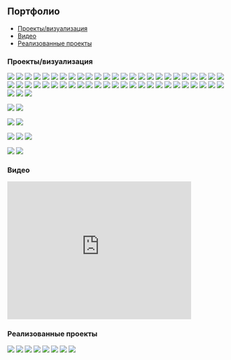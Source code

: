 ## Портфолио

* [Проекты/визуализация](#projects)
* [Видео](#video)
* [Реализованные проекты](#implemented)

<a id="projects"></a>
### Проекты/визуализация

[![](projects/gothic/1.jpg)](projects/gothic/)
[![](projects/wbig/4.jpg)](projects/wbig/)
[![](projects/lake/1.jpg)](projects/lake/)
[![](projects/project1/2.jpg)](projects/project1/)
[![](projects/8/1.jpg)](projects/8/)
[![](projects/13/1.jpg)](projects/13/)
[![](projects/red/1.jpg)](projects/red/)
[![](projects/lake2/1.jpg)](projects/lake2/)
[![](projects/tw/1.jpg)](projects/tw/)
[![](projects/chka/1.jpg)](projects/chka/)
[![](projects/wb/1.jpg)](projects/wb/)
[![](projects/tale/1.jpg)](projects/tale/)
[![](projects/wl/1.jpg)](projects/wl/)
[![](projects/agava/1.jpg)](projects/agava/)
[![](projects/stone/1.jpg)](projects/stone/)
[![](projects/green/1.jpg)](projects/green/)
[![](projects/7/1.jpg)](projects/7/)
[![](projects/spartak/1.jpg)](projects/spartak/)
[![](projects/brown/1.jpg)](projects/brown/)
[![](projects/w01/2.jpg)](projects/w01/)
[![](projects/blue/1.jpg)](projects/blue/)
[![](projects/w5/1.jpg)](projects/w5/)
[![](projects/35/1.jpg)](projects/35/)
[![](projects/w6/2.jpg)](projects/w6/)
[![](projects/26/1.jpg)](projects/26/)
[![](projects/vologda/1.jpg)](projects/vologda/)
[![](projects/22/1.jpg)](projects/22/)
[![](projects/tower/1.jpg)](projects/tower/)
[![](projects/armen/1.jpg)](projects/armen/)
[![](projects/w2/1.jpg)](projects/w2/)
[![](projects/31/1.jpg)](projects/31/)
[![](projects/12/1.jpg)](projects/12/)
[![](projects/hitech2/1.jpg)](projects/hitech2/)
[![](projects/15/1.jpg)](projects/15/)
[![](projects/27/1.jpg)](projects/27/)
[![](projects/w1/1.jpg)](projects/w1/)
[![](projects/25/1.jpg)](projects/25/)
[![](projects/sn/1.jpg)](projects/sn/)
[![](projects/3/1.jpg)](projects/3/)
[![](projects/w02/1.jpg)](projects/w02/)
[![](projects/21/1.jpg)](projects/21/)
[![](projects/23/2.jpg)](projects/23/)
[![](projects/30/2.jpg)](projects/30/)
[![](projects/29/1.jpg)](projects/29/)
[![](projects/2/1.jpg)](projects/2/)
[![](projects/17/1.jpg)](projects/17/)
[![](projects/18/3.jpg)](projects/18/)
[![](projects/19/1.jpg)](projects/19/)
[![](projects/24/1.jpg)](projects/24/)
[![](projects/28/1.jpg)](projects/28/)
[![](projects/11/2.jpg)](projects/11/)
[![](projects/hitech/4.jpg)](projects/hitech/)
[![](projects/1/1.jpg)](projects/1/)


[![](projects/4/1.jpg)](projects/4/)
[![](projects/lounge/4.jpg)](projects/lounge/)


[![](projects/9/1.jpg)](projects/9/)
[![](projects/10/1.jpg)](projects/10/)


[![](projects/37/1.jpg)](projects/37/)
[![](projects/34/1.jpg)](projects/34/)
[![](projects/fence/1.jpg)](projects/fence/)


[![](projects/5/1.jpg)](projects/5/)
[![](projects/33/1.jpg)](projects/33/)


<a id="video"></a>
### Видео
<iframe width="420" height="315" src="https://www.youtube.com/embed/-WAlyIgcBko" frameborder="0" allowfullscreen></iframe>

<a id="implemented"></a>
### Реализованные проекты

[![](implemented/project1/1.jpg)](implemented/project1/)
[![](implemented/agava/1.jpg)](implemented/agava/)
[![](implemented/agava2/1.jpg)](implemented/agava2/)
[![](implemented/agava3/1.jpg)](implemented/agava3/)
[![](implemented/hitech/1.jpg)](implemented/hitech/)
[![](implemented/lsk/1.jpg)](implemented/lsk/)
[![](implemented/optima/1.jpg)](implemented/optima/)
[![](implemented/tower/1.jpg)](implemented/tower/)
